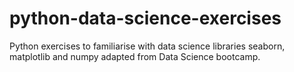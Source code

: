 # python-data-science-exercises
Python exercises to familiarise with data science libraries seaborn, matplotlib and numpy adapted from Data Science bootcamp.
